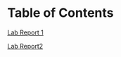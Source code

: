# Table of Contents
[Lab Report 1](https://superman482.github.io/cse15l-lab-reports/lab-report-1-week-0.html)

[Lab Report2](https://superman482.github.io/cse15l-lab-reports/lab-report-2-week-3.html)

